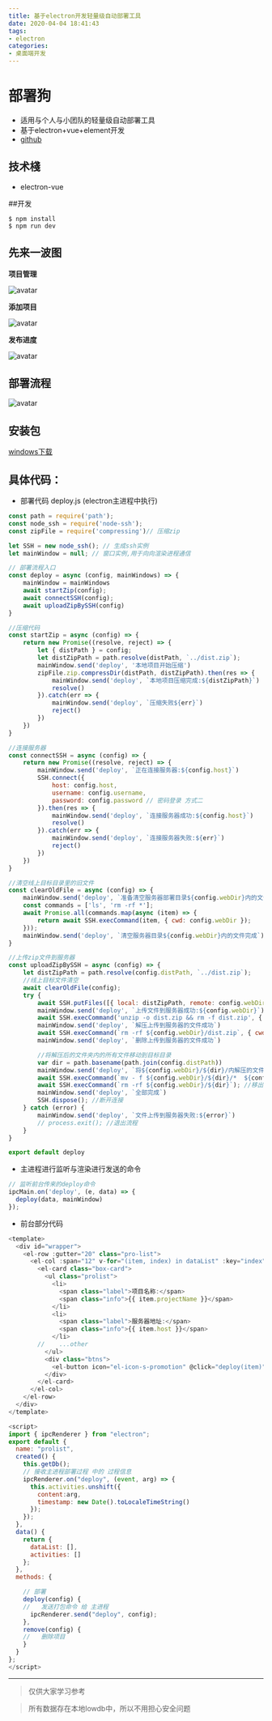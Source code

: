 ```yaml
---
title: 基于electron开发轻量级自动部署工具
date: 2020-04-04 18:41:43
tags:
- electron
categories:
- 桌面端开发
---
```


# 部署狗

- 适用与个人与小团队的轻量级自动部署工具
- 基于electron+vue+element开发
- [github](https://github.com/RocWangPeng/deploy-dog)
## 技术棧
- electron-vue

##开发
``` node
$ npm install
$ npm run dev
```

## 先来一波图

**项目管理**

![avatar](https://user-gold-cdn.xitu.io/2020/2/13/1703d79184901871?w=693&h=771&f=png&s=42357)

**添加项目**

![avatar](https://user-gold-cdn.xitu.io/2020/2/13/1703d7aa01fcc8cd?w=693&h=771&f=png&s=29836)

**发布进度**

![avatar](https://user-gold-cdn.xitu.io/2020/2/13/1703d798d3af68bc?w=687&h=769&f=png&s=45462)

## 部署流程
![avatar](https://user-gold-cdn.xitu.io/2020/2/13/1703d7aa2f4edcd9?w=263&h=552&f=png&s=17054)


## 安装包
[windows下载](https://github.com/RocWangPeng/deploy-dog/releases/tag/1.0.0)


## 具体代码：
- 部署代码 deploy.js (electron主进程中执行)
``` javascript
const path = require('path');
const node_ssh = require('node-ssh');
const zipFile = require('compressing')// 压缩zip

let SSH = new node_ssh(); // 生成ssh实例
let mainWindow = null; // 窗口实例,用于向向渲染进程通信

// 部署流程入口
const deploy = async (config, mainWindows) => {
    mainWindow = mainWindows
    await startZip(config);
    await connectSSH(config);
    await uploadZipBySSH(config)
}

//压缩代码
const startZip = async (config) => {
    return new Promise((resolve, reject) => {
        let { distPath } = config;
        let distZipPath = path.resolve(distPath, `../dist.zip`);
        mainWindow.send('deploy', '本地项目开始压缩')
        zipFile.zip.compressDir(distPath, distZipPath).then(res => {
            mainWindow.send('deploy', `本地项目压缩完成:${distZipPath}`)
            resolve()
        }).catch(err => {
            mainWindow.send('deploy', `压缩失败${err}`)
            reject()
        })
    })
}

//连接服务器
const connectSSH = async (config) => {
    return new Promise((resolve, reject) => {
        mainWindow.send('deploy', `正在连接服务器:${config.host}`)
        SSH.connect({
            host: config.host,
            username: config.username,
            password: config.password // 密码登录 方式二
        }).then(res => {
            mainWindow.send('deploy', `连接服务器成功:${config.host}`)
            resolve()
        }).catch(err => {
            mainWindow.send('deploy', `连接服务器失败:${err}`)
            reject()
        })
    })
}

//清空线上目标目录里的旧文件
const clearOldFile = async (config) => {
    mainWindow.send('deploy', `准备清空服务器部署目录${config.webDir}内的文件`)
    const commands = ['ls', 'rm -rf *'];
    await Promise.all(commands.map(async (item) => {
        return await SSH.execCommand(item, { cwd: config.webDir });
    }));
    mainWindow.send('deploy', `清空服务器目录${config.webDir}内的文件完成`)
}

//上传zip文件到服务器
const uploadZipBySSH = async (config) => {
    let distZipPath = path.resolve(config.distPath, `../dist.zip`);
    //线上目标文件清空
    await clearOldFile(config);
    try {
        await SSH.putFiles([{ local: distZipPath, remote: config.webDir + '/dist.zip' }]); //local 本地 ; remote 服务器 ;
        mainWindow.send('deploy', `上传文件到服务器成功:${config.webDir}`)
        await SSH.execCommand('unzip -o dist.zip && rm -f dist.zip', { cwd: config.webDir }); //解压
        mainWindow.send('deploy', `解压上传到服务器的文件成功`)
        await SSH.execCommand(`rm -rf ${config.webDir}/dist.zip`, { cwd: config.webDir }); //解压完删除线上压缩包
        mainWindow.send('deploy', `删除上传到服务器的文件成功`)

        //将解压后的文件夹内的所有文件移动到目标目录
        var dir = path.basename(path.join(config.distPath))
        mainWindow.send('deploy', `将${config.webDir}/${dir}/内解压的文件移动到目录${config.webDir}`)
        await SSH.execCommand(`mv - f ${config.webDir}/${dir}/*  ${config.webDir}`);
        await SSH.execCommand(`rm -rf ${config.webDir}/${dir}`); //移出后删除 dist 文件夹
        mainWindow.send('deploy', `全部完成`)
        SSH.dispose(); //断开连接
    } catch (error) {
        mainWindow.send('deploy', `文件上传到服务器失败:${error}`)
        // process.exit(); //退出流程
    }
}

export default deploy

```

- 主进程进行监听与渲染进行发送的命令
``` javascript
// 监听前台传来的deploy命令
ipcMain.on('deploy', (e, data) => {
  deploy(data, mainWindow)
});
```

- 前台部分代码
``` javascript
<template>
  <div id="wrapper">
    <el-row :gutter="20" class="pro-list">
      <el-col :span="12" v-for="(item, index) in dataList" :key="index">
        <el-card class="box-card">
          <ul class="prolist">
            <li>
              <span class="label">项目名称:</span>
              <span class="info">{{ item.projectName }}</span>
            </li>
            <li>
              <span class="label">服务器地址:</span>
              <span class="info">{{ item.host }}</span>
            </li>
        //    ...other
          </ul>
          <div class="btns">
            <el-button icon="el-icon-s-promotion" @click="deploy(item)" type="primary">发布</el-button>
          </div>
        </el-card>
      </el-col>
    </el-row>
  </div>
</template>

<script>
import { ipcRenderer } from "electron";
export default {
  name: "prolist",
  created() {
    this.getDb();
    // 接收主进程部署过程 中的 过程信息
    ipcRenderer.on("deploy", (event, arg) => {
      this.activities.unshift({
        content:arg,
        timestamp: new Date().toLocaleTimeString()
      });
    });
  },
  data() {
    return {
      dataList: [],
      activities: []
    };
  },
  methods: {

    // 部署
    deploy(config) {
    //   发送打包命令 给 主进程
      ipcRenderer.send("deploy", config);
    },
    remove(config) {
    //   删除项目
    }
  }
};
</script>
```

---

> 仅供大家学习参考

> 所有数据存在本地lowdb中，所以不用担心安全问题
